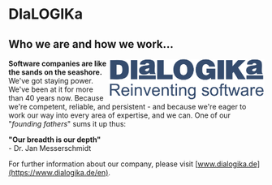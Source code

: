# DIaLOGIKa

## Who we are and how we work…

<img src="logo.png" align="right" height="80px">

**Software companies are like the sands on the seashore.** We've got staying power. We've been at it for more than 40 years now. Because we're competent, reliable, and persistent - and because we're eager to work our way into every area of expertise, and we can. One of our "_founding fathers_" sums it up thus:

**"Our breadth is our depth"**
<br>\- Dr. Jan Messerschmidt

For further information about our company, please visit [www.dialogika.de](https://www.dialogika.de/en).
